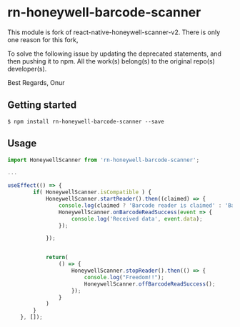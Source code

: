 # rn-honeywell-barcode-scanner

This module is fork of react-native-honeywell-scanner-v2.
There is only one reason for this fork,

To solve the following issue by updating the deprecated statements, and then pushing it to npm.
All the work(s) belong(s) to the original repo(s) developer(s).

Best Regards,
Onur

## Getting started

`$ npm install rn-honeywell-barcode-scanner --save`

## Usage
```javascript
import HoneywellScanner from 'rn-honeywell-barcode-scanner';

...

useEffect(() => {
        if( HoneywellScanner.isCompatible ) {
            HoneywellScanner.startReader().then((claimed) => {
                console.log(claimed ? 'Barcode reader is claimed' : 'Barcode reader is busy');
                HoneywellScanner.onBarcodeReadSuccess(event => {
                    console.log('Received data', event.data);
                });

            });


            return(
                () => {
                    HoneywellScanner.stopReader().then(() => {
                        console.log("Freedom!!");
                        HoneywellScanner.offBarcodeReadSuccess();
                    });
                }
            )
        }
    }, []);
```
